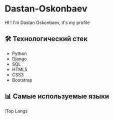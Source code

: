 # Dastan-Oskonbaev
HI ! I'm Dastan Oskonbaev, it's my profile

## 🛠️ Технологический стек

- Python
- Django
- SQL
- HTML5
- CSS3
- Bootstrap

## 📊 Самые используемые языки

!Top Langs
